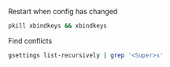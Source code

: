 Restart when config has changed

```sh
pkill xbindkeys && xbindkeys
```

Find conflicts
```sh
gsettings list-recursively | grep '<Super>s'
```

